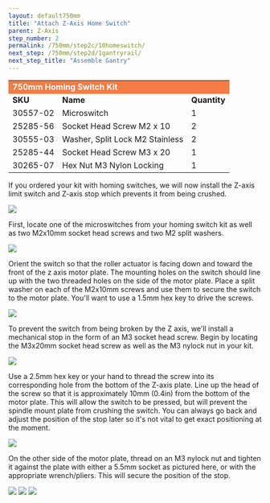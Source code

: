 ```yaml
---
layout: default750mm
title: "Attach Z-Axis Home Switch"
parent: Z-Axis
step_number: 2
permalink: /750mm/step2c/10homeswitch/
next_step: /750mm/step2d/1gantryrail/
next_step_title: "Assemble Gantry"
---
```


<table>
  <tr>
    <td style="color:#fff;background: #F47B44" colspan="3">
      <b>750mm Homing Switch Kit</b>
    </td>
  </tr>
  <tr>
    <td>
      <b>SKU</b>
    </td>
    <td>
      <b>Name</b>
    </td>
    <td>
      <b>Quantity</b>
    </td>
  </tr>
  <tr>
    <td>
      30557-02
    </td>
    <td>
      Microswitch
    </td>
    <td>
      1
    </td>
  </tr>
  <tr>
    <td>
      25285-56
    </td>
    <td>
      Socket Head Screw M2 x 10
    </td>
    <td>
      2
    </td>
  </tr>
  <tr>
    <td>
      30555-03
    </td>
    <td>
      Washer, Split Lock M2 Stainless
    </td>
    <td>
      2
    </td>
  </tr>
  <tr>
    <td>
      25285-44
    </td>
    <td>
      Socket Head Screw M3 x 20
    </td>
    <td>
      1
    </td>
  </tr>
  <tr>
    <td>
      30265-07
    </td>
    <td>
      Hex Nut M3 Nylon Locking
    </td>
    <td>
      1
    </td>
  </tr>
</table>

If you ordered your kit with homing switches, we will now install the Z-axis limit switch and Z-axis stop which prevents it from being crushed.

<img src="../../../photo/jpfsPA120473.jpg">

First, locate one of the microswitches from your homing switch kit as well as two M2x10mm socket head screws and two M2 split washers.

<img src="../../../photo/jpfsPA120461.jpg">

Orient the switch so that the roller actuator is facing down and toward the front of the z axis motor plate. The mounting holes on the switch should line up with the two threaded holes on the side of the motor plate. Place a split washer on each of the M2x10mm screws and use them to secure the switch to the motor plate. You'll want to use a 1.5mm hex key to drive the screws.

<img src="../../../photo/jpfsPA120463.jpg">

To prevent the switch from being broken by the Z axis, we'll install a mechanical stop in the form of an M3 socket head screw. Begin by locating the M3x20mm socket head screw as well as the M3 nylock nut in your kit.

<img src="../../../photo/jpfsPA120466.jpg">

Use a 2.5mm hex key or your hand to thread the screw into its corresponding hole from the bottom of the Z-axis plate. Line up the head of the screw so that it is approximately 10mm (0.4in) from the bottom of the motor plate. This will allow the switch to be pressed, but will prevent the spindle mount plate from crushing the switch. You can always go back and adjust the position of the stop later so it's not vital to get exact positioning at the moment.

<img src="../../../photo/jpfsPA120469.jpg">

On the other side of the motor plate, thread on an M3 nylock nut and tighten it against the plate with either a 5.5mm socket as pictured here, or with the appropriate wrench/pliers. This will secure the position of the stop.

<img src="../../../photo/jpfsPA120470.jpg">
<img src="../../../photo/jpfsPA120471.jpg">
<img src="../../../photo/jpfsPA120473.jpg">
